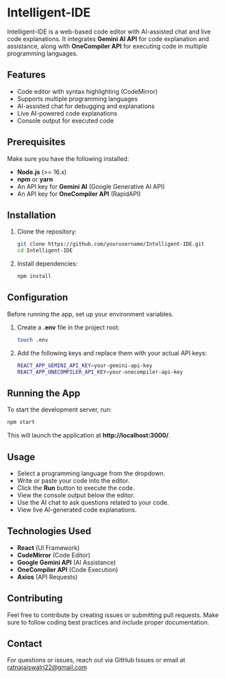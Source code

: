 # Intelligent-IDE

Intelligent-IDE is a web-based code editor with AI-assisted chat and live code explanations. It integrates **Gemini AI API** for code explanation and assistance, along with **OneCompiler API** for executing code in multiple programming languages.

## Features
- Code editor with syntax highlighting (CodeMirror)
- Supports multiple programming languages
- AI-assisted chat for debugging and explanations
- Live AI-powered code explanations
- Console output for executed code

## Prerequisites
Make sure you have the following installed:
- **Node.js** (>= 16.x)
- **npm** or **yarn**
- An API key for **Gemini AI** (Google Generative AI API)
- An API key for **OneCompiler API** (RapidAPI)

## Installation

1. Clone the repository:
   ```sh
   git clone https://github.com/yourusername/Intelligent-IDE.git
   cd Intelligent-IDE
   ```
2. Install dependencies:
   ```sh
   npm install
   ```

## Configuration
Before running the app, set up your environment variables.

1. Create a **.env** file in the project root:
   ```sh
   touch .env
   ```
2. Add the following keys and replace them with your actual API keys:
   ```sh
   REACT_APP_GEMINI_API_KEY=your-gemini-api-key
   REACT_APP_ONECOMPILER_API_KEY=your-onecompiler-api-key
   ```

## Running the App
To start the development server, run:
```sh
npm start
```
This will launch the application at **http://localhost:3000/**.

## Usage
- Select a programming language from the dropdown.
- Write or paste your code into the editor.
- Click the **Run** button to execute the code.
- View the console output below the editor.
- Use the AI chat to ask questions related to your code.
- View live AI-generated code explanations.

## Technologies Used
- **React** (UI Framework)
- **CodeMirror** (Code Editor)
- **Google Gemini API** (AI Assistance)
- **OneCompiler API** (Code Execution)
- **Axios** (API Requests)

## Contributing
Feel free to contribute by creating issues or submitting pull requests. Make sure to follow coding best practices and include proper documentation.

## Contact
For questions or issues, reach out via GitHub Issues or email at ratnajaiswalrj22@gmail.com

